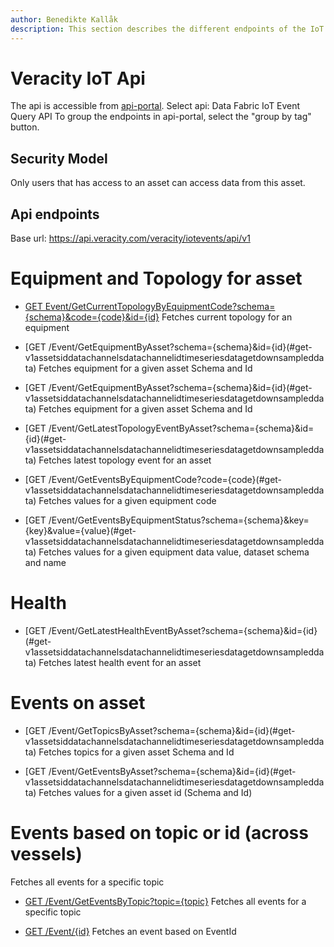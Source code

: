 ```yaml
---
author: Benedikte Kallåk
description: This section describes the different endpoints of the IoT Api
---
```

# Veracity IoT Api
The api is accessible from [api-portal](https://api-portal.veracity.com/).
Select api: Data Fabric IoT Event Query API
To group the endpoints in api-portal, select the "group by tag" button.

## Security Model
Only users that has access to an asset can access data from this asset.

## Api endpoints

Base url: https://api.veracity.com/veracity/iotevents/api/v1

# Equipment and Topology for asset
* [GET Event/GetCurrentTopologyByEquipmentCode?schema={schema}&code={code}&id={id}](#get-v1datachannellistid)
Fetches current topology for an equipment

* [GET /Event/GetEquipmentByAsset?schema={schema}&id={id}(#get-v1assetsiddatachannelsdatachannelidtimeseriesdatagetdownsampleddata)
Fetches equipment for a given asset Schema and Id

* [GET /Event/GetEquipmentByAsset?schema={schema}&id={id}(#get-v1assetsiddatachannelsdatachannelidtimeseriesdatagetdownsampleddata)
Fetches equipment for a given asset Schema and Id

* [GET /Event/GetLatestTopologyEventByAsset?schema={schema}&id={id}(#get-v1assetsiddatachannelsdatachannelidtimeseriesdatagetdownsampleddata)
Fetches latest topology event for an asset

* [GET /Event/GetEventsByEquipmentCode?code={code}(#get-v1assetsiddatachannelsdatachannelidtimeseriesdatagetdownsampleddata)
Fetches values for a given equipment code

* [GET /Event/GetEventsByEquipmentStatus?schema={schema}&key={key}&value={value}(#get-v1assetsiddatachannelsdatachannelidtimeseriesdatagetdownsampleddata)
Fetches values for a given equipment data value, dataset schema and name


# Health

* [GET /Event/GetLatestHealthEventByAsset?schema={schema}&id={id}(#get-v1assetsiddatachannelsdatachannelidtimeseriesdatagetdownsampleddata)
Fetches latest health event for an asset

# Events on asset
* [GET /Event/GetTopicsByAsset?schema={schema}&id={id}(#get-v1assetsiddatachannelsdatachannelidtimeseriesdatagetdownsampleddata)
Fetches topics for a given asset Schema and Id

* [GET /Event/GetEventsByAsset?schema={schema}&id={id}(#get-v1assetsiddatachannelsdatachannelidtimeseriesdatagetdownsampleddata)
Fetches values for a given asset id (Schema and Id)



# Events based on topic or id (across vessels)

Fetches all events for a specific topic
* [GET /Event/GetEventsByTopic?topic={topic}](#get-v1assets)
Fetches all events for a specific topic

* [GET /Event/{id}](##get-v1assetsid)
Fetches an event based on EventId



